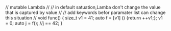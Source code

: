 // mutable Lambda                                                              //
// in default satuation,Lamba don't change the value that is captured by value //
// add keywords befor paramater list can change this situation                 //
void func()
{
    size_t v1 = 41;
    auto f = [v1] () {return ++v1;};
    v1 = 0;
    auto j = f();                                                              //j == 42;
}
